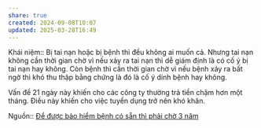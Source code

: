 ```yaml
---
share: true
created: 2024-09-08T10:07
updated: 2025-03-28T16:49
---
```

Khái niệm:: 
Bị tai nạn hoặc bị bệnh thì đều không ai muốn cả. Nhưng tai nạn không cần thời gian chờ vì nếu xảy ra tai nạn thì dễ giám định là có cố ý bị tai nạn hay không. Còn bệnh thì cần thời gian chờ vì nếu bệnh xảy ra bất ngờ thì khó thu thập bằng chứng là đó là cố ý dính bệnh hay không.

Vấn đề 21 ngày này khiến cho các công ty thường trả tiền chậm hơn một tháng. Điều này khiến cho việc tuyển dụng trở nên khó khăn.

Nguồn:: 
[Để được bảo hiểm bệnh có sẵn thì phải chờ 3 năm](./%C4%90%E1%BB%83%20%C4%91%C6%B0%E1%BB%A3c%20b%E1%BA%A3o%20hi%E1%BB%83m%20b%E1%BB%87nh%20c%C3%B3%20s%E1%BA%B5n%20th%C3%AC%20ph%E1%BA%A3i%20ch%E1%BB%9D%203%20n%C4%83m.md)